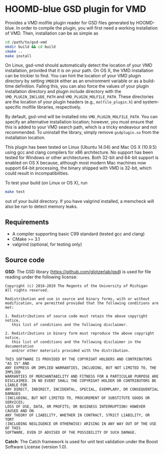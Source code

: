 # HOOMD-blue GSD plugin for VMD

Provides a VMD molfile plugin reader for GSD files generated by HOOMD-blue.
In order to compile the plugin, you will first need a working installation
of VMD. Then, installation can be as simple as

```bash
cd /path/to/gsd-vmd
mkdir build && cd build
cmake ..
make install
```

On Linux, gsd-vmd should automatically detect the location of your VMD
installation, provided that it is on your path. On OS X, the VMD
installation can be trickier to find. You can hint the location
of your VMD plugin directory by setting `VMDDIR` either as an
environment variable or as a build-time definition. Failing this,
you can also force the values of your plugin installation directory
and plugin include directory with the `VMD_PLUGIN_INCLUDE_PATH`
and `VMD_PLUGIN_MOLFILE_PATH`. These directories are the location
of your plugin headers (e.g., `molfile_plugin.h`) and
system-specific molfile libraries, respectively.

By default, gsd-vmd will be installed into `VMD_PLUGIN_MOLFILE_PATH`.
You can specify an alternative installation location; however, you
must ensure that this is added to your VMD search path, which is a
tricky endeavour and not recommended. To uninstall the library, simply
remove `gsdplugin.so` from the installation location.

This plugin has been tested on Linux (Ubuntu 14.04) and Mac OS X (10.9.5)
using gcc and clang compilers for x86 architecture. No support has been
tested for Windows or other architectures. Both 32-bit and 64-bit
support is enabled on OS X because, although most modern Mac machines
now support 64-bit processing, the binary shipped with VMD is 32-bit,
which could result in incompatibilities.

To test your build (on Linux or OS X), run

```bash
make test
```

out of your build directory. If you have valgrind installed, a memcheck
will also be run to detect memory leaks.

## Requirements
* A compiler supporting basic C99 standard (tested gcc and clang)
* CMake >= 3.1
* valgrind (optional, for testing only)

## Source code
**GSD**: The GSD library (https://github.com/glotzerlab/gsd) is used for
file reading under the following license:

    Copyright (c) 2016-2019 The Regents of the University of Michigan
    All rights reserved.

    Redistribution and use in source and binary forms, with or without
    modification, are permitted provided that the following conditions are met:

    1. Redistributions of source code must retain the above copyright notice,
       this list of conditions and the following disclaimer.

    2. Redistributions in binary form must reproduce the above copyright notice,
       this list of conditions and the following disclaimer in the documentation
       and/or other materials provided with the distribution.

    THIS SOFTWARE IS PROVIDED BY THE COPYRIGHT HOLDERS AND CONTRIBUTORS "AS IS" AND
    ANY EXPRESS OR IMPLIED WARRANTIES, INCLUDING, BUT NOT LIMITED TO, THE IMPLIED
    WARRANTIES OF MERCHANTABILITY AND FITNESS FOR A PARTICULAR PURPOSE ARE
    DISCLAIMED. IN NO EVENT SHALL THE COPYRIGHT HOLDER OR CONTRIBUTORS BE LIABLE FOR
    ANY DIRECT, INDIRECT, INCIDENTAL, SPECIAL, EXEMPLARY, OR CONSEQUENTIAL DAMAGES
    (INCLUDING, BUT NOT LIMITED TO, PROCUREMENT OF SUBSTITUTE GOODS OR SERVICES;
    LOSS OF USE, DATA, OR PROFITS; OR BUSINESS INTERRUPTION) HOWEVER CAUSED AND ON
    ANY THEORY OF LIABILITY, WHETHER IN CONTRACT, STRICT LIABILITY, OR TORT
    (INCLUDING NEGLIGENCE OR OTHERWISE) ARISING IN ANY WAY OUT OF THE USE OF THIS
    SOFTWARE, EVEN IF ADVISED OF THE POSSIBILITY OF SUCH DAMAGE.

**Catch**: The Catch framework is used for unit test validation under
the Boost Software License (version 1.0).
